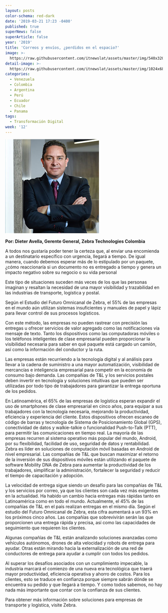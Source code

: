 ```yaml
---
layout: posts
color-schema: red-dark
date: '2019-03-21 17:23 -0400'
published: true
superNews: false
superArticle: false
year: '2019'
title: 'Correos y envíos, ¿perdidos en el espacio?'
image: >-
  https://raw.githubusercontent.com/itnewslat/assets/master/img/540x320/Correo-Empresarial-p.jpg
detail-image: >-
  https://raw.githubusercontent.com/itnewslat/assets/master/img/1024x680/Correo-Empresarial-g.jpg
categories:
  - Venezuela
  - Colombia
  - Argentina
  - Perú
  - Ecuador
  - Chile
  - Panama
tags:
  - Transformación Digital
week: '12'
---
```

![](https://raw.githubusercontent.com/itnewslat/assets/master/img/300x300/Dieter-Avella.jpg)

**Por: Dieter Avella, Gerente General, Zebra Technologies Colombia**

 A todos nos gustaría poder tener la certeza que, al enviar una encomienda a un destinatario específico con urgencia, llegará a tiempo. De igual manera, cuando debemos esperar más de lo estipulado por un paquete, ¿cómo reaccionaría si un documento no es entregado a tiempo y genera un impacto negativo sobre su negocio o su vida personal
 
Este tipo de situaciones suceden más veces de los que las personas imaginan y resaltan la necesidad de una mayor visibilidad y trazabilidad en las industrias de transporte, logística y postal.

Según el Estudio del Futuro Omnicanal de Zebra, el 55% de las empresas en el mundo aún utilizan sistemas insuficientes y manuales de papel y lápiz para llevar control de sus procesos logísticos. 

Con este método, las empresas no pueden rastrear con precisión las entregas u ofrecer servicios de valor agregado como las notificaciones vía mensaje de texto. Tanto los dispositivos como las computadoras móviles o los teléfonos inteligentes de clase empresarial pueden proporcionar la visibilidad necesaria para saber en qué paquete está cargado un camión, así como la información del conductor y la ruta.

Las empresas están recurriendo a la tecnología digital y al análisis para llevar a la cadena de suministro a una mayor automatización, visibilidad de mercancías e inteligencia empresarial para competir en la economía de consumo bajo demanda. Las compañías de T&L y los servicios postales deben invertir en tecnología y soluciones intuitivas que pueden ser utilizadas por todo tipo de trabajadores para garantizar la entrega oportuna de los pedidos.

En Latinoamérica, el 65% de las empresas de logística esperan expandir el uso de smartphones de clase empresarial en cinco años, para equipar a sus trabajadores con la tecnología necesaria, mejorando la productividad, eficiencia y experiencia del cliente. Estos dispositivos ofrecen escaneo de código de barras y tecnología de Sistema de Posicionamiento Global (GPS), conectividad de datos y walkie-talkie o funcionalidad Push-to-Talk (PTT), para permitir las comunicaciones en tiempo real. La mayoría de las empresas recurren al sistema operativo más popular del mundo, Android, por su flexibilidad, facilidad de uso, seguridad de datos y rentabilidad. Zebra es líder en soluciones de computación móvil basadas en Android de nivel empresarial. Las compañías de T&L que buscan maximizar el retorno de la inversión de sus dispositivos móviles están utilizando el paquete de software Mobility DNA de Zebra para aumentar la productividad de los trabajadores, simplificar la administración, fortalecer la seguridad y reducir el tiempo de capacitación y adopción.

La velocidad de entrega sigue siendo un desafío para las compañías de T&L y los servicios por correo, ya que los clientes son cada vez más exigentes en la actualidad. Ha habido un cambio hacia entregas más rápidas tanto en Latinoamérica como en todo el mundo. Actualmente, el 45% de las compañías de T&L en el país realizan entregas en el mismo día. Según el estudio del Futuro Omnicanal de Zebra, esta cifra aumentará a un 93% en los próximos cinco años. Las compañías que sobrevivirán serán las que proporcionen una entrega rápida y precisa, así como las capacidades de seguimiento que requieren los clientes.

Algunas compañías de T&L están analizando soluciones avanzadas como vehículos autónomos, drones de alta velocidad y robots de entrega para ayudar. Otras están mirando hacia la externalización de una red de conductores de entrega para ayudar a cumplir con todos los pedidos. 

Al superar los desafíos asociados con un cumplimiento impecable, la industria marcará el comienzo de una nueva era tecnológica que traerá mayor productividad, eficiencia operativa y ahorro de costos. Para los clientes, esto se traduce en confianza porque siempre sabrán dónde se encuentra su pedido y que llegará a tiempo. Y como todos sabemos, no hay nada más importante que contar con la confianza de sus clientes.

 Para obtener más información sobre soluciones para empresas de transporte y logística, visite Zebra.